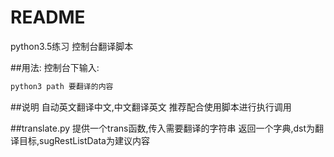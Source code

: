 # README
python3.5练习
控制台翻译脚本

##用法:
控制台下输入:

```cmd
python3 path 要翻译的内容
```

##说明
自动英文翻译中文,中文翻译英文
推荐配合使用脚本进行执行调用

##translate.py
提供一个trans函数,传入需要翻译的字符串
返回一个字典,dst为翻译目标,sugRestListData为建议内容